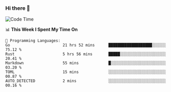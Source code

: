 ### Hi there 👋

<!--
**CrazyCollin/crazycollin** is a ✨ _special_ ✨ repository because its `README.md` (this file) appears on your GitHub profile.

Here are some ideas to get you started:

- 🔭 I’m currently working on ...
- 🌱 I’m currently learning ...
- 👯 I’m looking to collaborate on ...
- 🤔 I’m looking for help with ...
- 💬 Ask me about ...
- 📫 How to reach me: ...
- 😄 Pronouns: ...
- ⚡ Fun fact: ...
-->

<!--START_SECTION:waka-->
![Code Time](http://img.shields.io/badge/Code%20Time-623%20hrs%2029%20mins-blue)

📊 **This Week I Spent My Time On** 

```text
💬 Programming Languages: 
Go                       21 hrs 52 mins      ███████████████████░░░░░░   75.12 % 
Rust                     5 hrs 56 mins       █████░░░░░░░░░░░░░░░░░░░░   20.41 % 
Markdown                 55 mins             █░░░░░░░░░░░░░░░░░░░░░░░░   03.20 % 
TOML                     15 mins             ░░░░░░░░░░░░░░░░░░░░░░░░░   00.87 % 
AUTO_DETECTED            2 mins              ░░░░░░░░░░░░░░░░░░░░░░░░░   00.16 % 
```


<!--END_SECTION:waka-->
